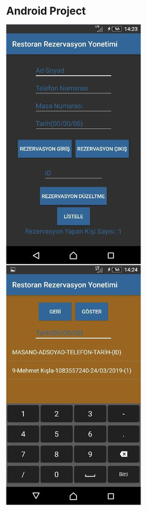 # Android Project
![ScreenShot](https://github.com/emrekndl/Android-Proje/blob/master/screenShot1.jpg)
![ScreenShot](https://github.com/emrekndl/Android-Proje/blob/master/screenShot2.jpg)
